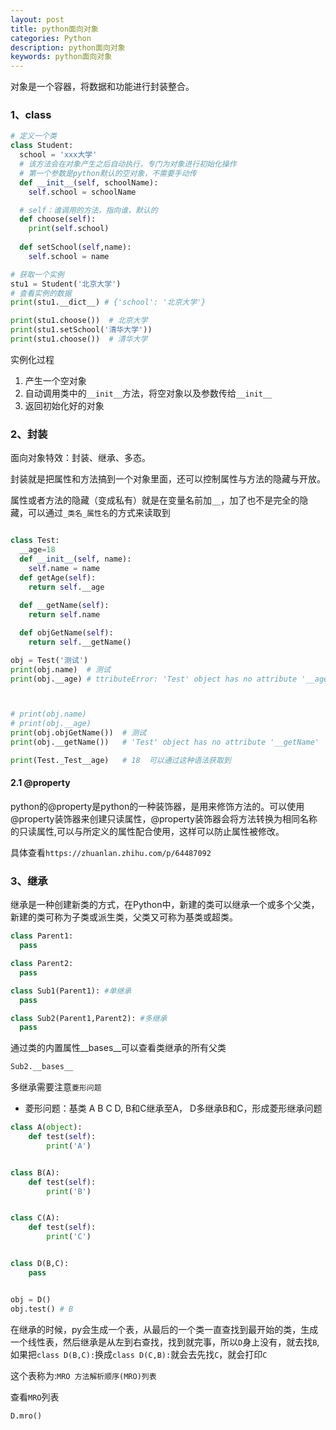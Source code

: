 ```yaml
---
layout: post
title: python面向对象
categories: Python
description: python面向对象
keywords: python面向对象
---
```


对象是一个容器，将数据和功能进行封装整合。

### 1、class 

```py
# 定义一个类
class Student:
  school = 'xxx大学'
  # 该方法会在对象产生之后自动执行，专门为对象进行初始化操作
  # 第一个参数是python默认的空对象，不需要手动传
  def __init__(self, schoolName):
    self.school = schoolName

  # self：谁调用的方法，指向谁，默认的
  def choose(self):
    print(self.school)
  
  def setSchool(self,name):
    self.school = name

# 获取一个实例
stu1 = Student('北京大学')
# 查看实例的数据
print(stu1.__dict__) # {'school': '北京大学'}

print(stu1.choose())  # 北京大学
print(stu1.setSchool('清华大学'))
print(stu1.choose())  # 清华大学

```

实例化过程

1. 产生一个空对象
2. 自动调用类中的`__init__`方法，将空对象以及参数传给`__init__`
3. 返回初始化好的对象

### 2、封装

面向对象特效：封装、继承、多态。

封装就是把属性和方法搞到一个对象里面，还可以控制属性与方法的隐藏与开放。

属性或者方法的隐藏（变成私有）就是在变量名前加`__`，加了也不是完全的隐藏，可以通过`_类名_属性名`的方式来读取到

```py

class Test:
  __age=18
  def __init__(self, name):
    self.name = name
  def getAge(self):
    return self.__age
  
  def __getName(self):
    return self.name

  def objGetName(self):
    return self.__getName()

obj = Test('测试')
print(obj.name)  # 测试
print(obj.__age) # ttributeError: 'Test' object has no attribute '__age'



# print(obj.name)
# print(obj.__age)
print(obj.objGetName())  # 测试
print(obj.__getName())   # 'Test' object has no attribute '__getName'

print(Test._Test__age)   # 18  可以通过这种语法获取到

```

#### 2.1 @property

python的@property是python的一种装饰器，是用来修饰方法的。可以使用@property装饰器来创建只读属性，@property装饰器会将方法转换为相同名称的只读属性,可以与所定义的属性配合使用，这样可以防止属性被修改。

具体查看`https://zhuanlan.zhihu.com/p/64487092`

### 3、继承

继承是一种创建新类的方式，在Python中，新建的类可以继承一个或多个父类，新建的类可称为子类或派生类，父类又可称为基类或超类。

```py
class Parent1:
  pass

class Parent2:
  pass

class Sub1(Parent1): #单继承
  pass

class Sub2(Parent1,Parent2): #多继承
  pass
```

通过类的内置属性__bases__可以查看类继承的所有父类

```py
Sub2.__bases__
```

多继承需要注意`菱形问题`

- 菱形问题：基类 A B C D, B和C继承至A， D多继承B和C，形成菱形继承问题

```py
class A(object):
    def test(self):
        print('A')


class B(A):
    def test(self):
        print('B')


class C(A):
    def test(self):
        print('C')


class D(B,C):
    pass


obj = D()
obj.test() # B
```

在继承的时候，py会生成一个表，从最后的一个类一直查找到最开始的类，生成一个线性表，然后继承是从左到右查找，找到就完事，所以`D`身上没有，就去找`B`,如果把`class D(B,C):`换成`class D(C,B):`就会去先找`C`，就会打印`C`

这个表称为:`MRO 方法解析顺序(MRO)列表`

查看`MRO`列表

```py
D.mro()
```
